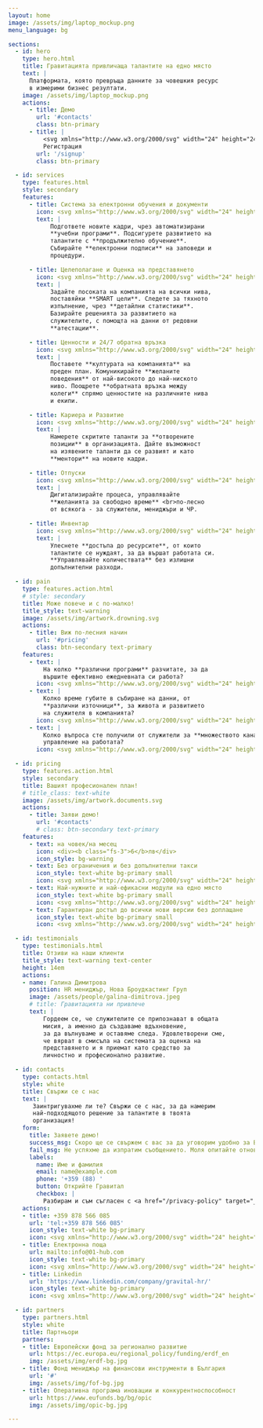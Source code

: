 ```yaml
---
layout: home
image: /assets/img/laptop_mockup.png
menu_language: bg

sections:
  - id: hero
    type: hero.html
    title: Гравитацията привличаща талантите на едно място
    text: |
      Платформата, която превръща данните за човешкия ресурс
      в измерими бизнес резултати.
    image: /assets/img/laptop_mockup.png
    actions:
      - title: Демо
        url: '#contacts'
        class: btn-primary
      - title: |
          <svg xmlns="http://www.w3.org/2000/svg" width="24" height="24" viewBox="0 0 24 24" stroke-width="2" stroke="currentColor" fill="none" stroke-linecap="round" stroke-linejoin="round"><path stroke="none" d="M0 0h24v24H0z" fill="none"></path><path d="M13 4m-1 0a1 1 0 1 0 2 0a1 1 0 1 0 -2 0"></path><path d="M4 17l5 1l.75 -1.5"></path><path d="M15 21l0 -4l-4 -3l1 -6"></path><path d="M7 12l0 -3l5 -1l3 3l3 1"></path></svg>
          Регистрация
        url: '/signup'
        class: btn-primary

  - id: services
    type: features.html
    style: secondary
    features:
      - title: Система за електронни обучения и документи
        icon: <svg xmlns="http://www.w3.org/2000/svg" width="24" height="24" viewBox="0 0 24 24" fill="none" stroke="currentColor" stroke-width="2" stroke-linecap="round" stroke-linejoin="round" class="tabler-icon tabler-icon-folder-filled"><path d="M9 3a1 1 0 0 1 .608 .206l.1 .087l2.706 2.707h6.586a3 3 0 0 1 2.995 2.824l.005 .176v8a3 3 0 0 1 -2.824 2.995l-.176 .005h-14a3 3 0 0 1 -2.995 -2.824l-.005 -.176v-11a3 3 0 0 1 2.824 -2.995l.176 -.005h4z" fill="currentColor" stroke-width="0"></path></svg>
        text: |
            Подгответе новите кадри, чрез автоматизирани
            **учебни програми**. Подсигурете развитието на
            талантите с **продължително обучение**.
            Събирайте **електронни подписи** на заповеди и
            процедури.

      - title: Целеполагане и Оценка на представянето
        icon: <svg xmlns="http://www.w3.org/2000/svg" width="24" height="24" viewBox="0 0 24 24" fill="none" stroke="currentColor" stroke-width="2" stroke-linecap="round" stroke-linejoin="round" class="tabler-icon tabler-icon-target-arrow"><path d="M12 12m-1 0a1 1 0 1 0 2 0a1 1 0 1 0 -2 0"></path><path d="M12 7a5 5 0 1 0 5 5"></path><path d="M13 3.055a9 9 0 1 0 7.941 7.945"></path><path d="M15 6v3h3l3 -3h-3v-3z"></path><path d="M15 9l-3 3"></path></svg>
        text: |
            Задайте посоката на компанията на всички нива,
            поставяйки **SMART цели**. Следете за тяхното
            изпълнение, чрез **детайлни статистики**.
            Базирайте решенията за развитието на
            служителите, с помощта на данни от редовни
            **атестации**.

      - title: Ценности и 24/7 обратна връзка
        icon: <svg xmlns="http://www.w3.org/2000/svg" width="24" height="24" viewBox="0 0 24 24" fill="none" stroke="currentColor" stroke-width="2" stroke-linecap="round" stroke-linejoin="round" class="tabler-icon tabler-icon-heart-handshake"><path d="M19.5 12.572l-7.5 7.428l-7.5 -7.428a5 5 0 1 1 7.5 -6.566a5 5 0 1 1 7.5 6.572"></path><path d="M12 6l-3.293 3.293a1 1 0 0 0 0 1.414l.543 .543c.69 .69 1.81 .69 2.5 0l1 -1a3.182 3.182 0 0 1 4.5 0l2.25 2.25"></path><path d="M12.5 15.5l2 2"></path><path d="M15 13l2 2"></path></svg>
        text: |
            Поставете **културата на компанията** на
            преден план. Комуникирайте **желаните
            поведения** от най-високото до най-ниското
            ниво. Поощрете **обратната връзка между
            колеги** спрямо ценностите на различните нива
            и екипи.

      - title: Кариера и Развитие
        icon: <svg xmlns="http://www.w3.org/2000/svg" width="24" height="24" viewBox="0 0 24 24" fill="none" stroke="currentColor" stroke-width="2" stroke-linecap="round" stroke-linejoin="round" class="tabler-icon tabler-icon-trending-up"><path d="M3 17l6 -6l4 4l8 -8"></path><path d="M14 7l7 0l0 7"></path></svg>
        text: |
            Намерете скритите таланти за **отворените
            позиции** в организацията. Дайте възможност
            на изявените таланти да се развият и като
            **ментори** на новите кадри.

      - title: Отпуски
        icon: <svg xmlns="http://www.w3.org/2000/svg" width="24" height="24" viewBox="0 0 24 24" fill="none" stroke="currentColor" stroke-width="2" stroke-linecap="round" stroke-linejoin="round" class="tabler-icon tabler-icon-beach"><path d="M17.553 16.75a7.5 7.5 0 0 0 -10.606 0"></path><path d="M18 3.804a6 6 0 0 0 -8.196 2.196l10.392 6a6 6 0 0 0 -2.196 -8.196z"></path><path d="M16.732 10c1.658 -2.87 2.225 -5.644 1.268 -6.196c-.957 -.552 -3.075 1.326 -4.732 4.196"></path><path d="M15 9l-3 5.196"></path><path d="M3 19.25a2.4 2.4 0 0 1 1 -.25a2.4 2.4 0 0 1 2 1a2.4 2.4 0 0 0 2 1a2.4 2.4 0 0 0 2 -1a2.4 2.4 0 0 1 2 -1a2.4 2.4 0 0 1 2 1a2.4 2.4 0 0 0 2 1a2.4 2.4 0 0 0 2 -1a2.4 2.4 0 0 1 2 -1a2.4 2.4 0 0 1 1 .25"></path></svg>
        text: |
            Дигитализирайте процеса, управлявайте
            **желанията за свободно време** <br>по-лесно
            от всякога - за служители, мениджъри и ЧР.

      - title: Инвентар
        icon: <svg xmlns="http://www.w3.org/2000/svg" width="24" height="24" viewBox="0 0 24 24" fill="none" stroke="currentColor" stroke-width="2" stroke-linecap="round" stroke-linejoin="round" class="tabler-icon tabler-icon-shirt"><path d="M15 4l6 2v5h-3v8a1 1 0 0 1 -1 1h-10a1 1 0 0 1 -1 -1v-8h-3v-5l6 -2a3 3 0 0 0 6 0"></path></svg>
        text: |
            Улеснете **достъпа до ресурсите**, от които
            талантите се нуждаят, за да вършат работата си.
            **Управлявайте количествата** без излишни
            допълнителни разходи.

  - id: pain
    type: features.action.html
    # style: secondary
    title: Може повече и с по-малко!
    title_style: text-warning
    image: /assets/img/artwork.drowning.svg
    actions:
      - title: Виж по-лесния начин
        url: '#pricing'
        class: btn-secondary text-primary
    features:
      - text: |
          На колко **различни програми** разчитате, за да
          вършите ефективно ежедневната си работа?
        icon: <svg xmlns="http://www.w3.org/2000/svg" width="24" height="24" viewBox="0 0 24 24" fill="none" stroke="currentColor" stroke-width="2" stroke-linecap="round" stroke-linejoin="round" class="tabler-icon tabler-icon-apps"><path d="M4 4m0 1a1 1 0 0 1 1 -1h4a1 1 0 0 1 1 1v4a1 1 0 0 1 -1 1h-4a1 1 0 0 1 -1 -1z"></path><path d="M4 14m0 1a1 1 0 0 1 1 -1h4a1 1 0 0 1 1 1v4a1 1 0 0 1 -1 1h-4a1 1 0 0 1 -1 -1z"></path><path d="M14 14m0 1a1 1 0 0 1 1 -1h4a1 1 0 0 1 1 1v4a1 1 0 0 1 -1 1h-4a1 1 0 0 1 -1 -1z"></path><path d="M14 7l6 0"></path><path d="M17 4l0 6"></path></svg>
      - text: |
          Колко време губите в събиране на данни, от
          **различни източници**, за живота и развитието
          на служителя в компанията?
        icon: <svg xmlns="http://www.w3.org/2000/svg" width="24" height="24" viewBox="0 0 24 24" fill="none" stroke="currentColor" stroke-width="2" stroke-linecap="round" stroke-linejoin="round" class="tabler-icon tabler-icon-hourglass"><path d="M6.5 7h11"></path><path d="M6.5 17h11"></path><path d="M6 20v-2a6 6 0 1 1 12 0v2a1 1 0 0 1 -1 1h-10a1 1 0 0 1 -1 -1z"></path><path d="M6 4v2a6 6 0 1 0 12 0v-2a1 1 0 0 0 -1 -1h-10a1 1 0 0 0 -1 1z"></path></svg>
      - text: |
          Колко въпроса сте получили от служители за **множеството канали** за комуникация и
          управление на работата?
        icon: <svg xmlns="http://www.w3.org/2000/svg" width="24" height="24" viewBox="0 0 24 24" fill="none" stroke="currentColor" stroke-width="2" stroke-linecap="round" stroke-linejoin="round" class="tabler-icon tabler-icon-speakerphone"><path d="M18 8a3 3 0 0 1 0 6"></path><path d="M10 8v11a1 1 0 0 1 -1 1h-1a1 1 0 0 1 -1 -1v-5"></path><path d="M12 8h0l4.524 -3.77a.9 .9 0 0 1 1.476 .692v12.156a.9 .9 0 0 1 -1.476 .692l-4.524 -3.77h-8a1 1 0 0 1 -1 -1v-4a1 1 0 0 1 1 -1h8"></path></svg>

  - id: pricing
    type: features.action.html
    style: secondary
    title: Вашият професионален план!
    # title_class: text-white
    image: /assets/img/artwork.documents.svg
    actions:
      - title: Заяви демо!
        url: '#contacts'
        # class: btn-secondary text-primary
    features:
      - text: на човек/на месец
        icon: <div><b class="fs-3">6</b>лв</div>
        icon_style: bg-warning
      - text: Без ограничения и без допълнителни такси
        icon_style: text-white bg-primary small
        icon: <svg xmlns="http://www.w3.org/2000/svg" width="24" height="24" viewBox="0 0 24 24" fill="none" stroke="currentColor" stroke-width="2" stroke-linecap="round" stroke-linejoin="round" class="tabler-icon tabler-icon-check"><path d="M5 12l5 5l10 -10"></path></svg>
      - text: Най-нужните и най-ефикасни модули на едно място
        icon_style: text-white bg-primary small
        icon: <svg xmlns="http://www.w3.org/2000/svg" width="24" height="24" viewBox="0 0 24 24" fill="none" stroke="currentColor" stroke-width="2" stroke-linecap="round" stroke-linejoin="round" class="tabler-icon tabler-icon-check"><path d="M5 12l5 5l10 -10"></path></svg>
      - text: Гарантиран достъп до всички нови версии без доплащане
        icon_style: text-white bg-primary small
        icon: <svg xmlns="http://www.w3.org/2000/svg" width="24" height="24" viewBox="0 0 24 24" fill="none" stroke="currentColor" stroke-width="2" stroke-linecap="round" stroke-linejoin="round" class="tabler-icon tabler-icon-check"><path d="M5 12l5 5l10 -10"></path></svg>

  - id: testimonials
    type: testimonials.html
    title: Отзиви на наши клиенти
    title_style: text-warning text-center
    height: 14em
    actions:
    - name: Галина Димитрова
      position: HR мениджър, Нова Броудкастинг Груп
      image: /assets/people/galina-dimitrova.jpeg
      # title: Гравитацията ни привлече
      text: |
          Гордеем се, че служителите се припознават в общата
          мисия, а именно да създаваме вдъхновение,
          за да вълнуваме и оставяме следа. Удовлетворени сме,
          че вярват в смисъла на системата за оценка на
          представянето и я приемат като средство за
          личностно и професионално развитие.

  - id: contacts
    type: contacts.html
    style: white
    title: Свържи се с нас
    text: |
       Заинтригувахме ли те? Свържи се с нас, за да намерим
       най-подходящото решение за талантите в твоята
       организация!
    form:
      title: Заявете демо!
      success_msg: Скоро ще се свържем с вас за да уговорим удобно за Вас време за да ви разкажем за нашият продукт.
      fail_msg: Не успяхме да изпратим съобщението. Моля опитайте отново, по-късно.
      labels:
        name: Име и фамилия
        email: name@example.com
        phone: '+359 (88) '
        button: Открийте Гравитал
        checkbox: |
          Разбирам и съм съгласен с <a href="/privacy-policy" target="_blank">Политиката за поверителност</a> на 01hub.
    actions:
    - title: +359 878 566 085
      url: 'tel:+359 878 566 085'
      icon_style: text-white bg-primary
      icon: <svg xmlns="http://www.w3.org/2000/svg" width="24" height="24" viewBox="0 0 24 24" stroke-width="2" stroke="currentColor" fill="none" stroke-linecap="round" stroke-linejoin="round"><path stroke="none" d="M0 0h24v24H0z" fill="none"/><path d="M5 4h4l2 5l-2.5 1.5a11 11 0 0 0 5 5l1.5 -2.5l5 2v4a2 2 0 0 1 -2 2a16 16 0 0 1 -15 -15a2 2 0 0 1 2 -2" /></svg>
    - title: Електронна поща
      url: mailto:info@01-hub.com
      icon_style: text-white bg-primary
      icon: <svg xmlns="http://www.w3.org/2000/svg" width="24" height="24" viewBox="0 0 24 24" stroke-width="2" stroke="currentColor" fill="none" stroke-linecap="round" stroke-linejoin="round"><path stroke="none" d="M0 0h24v24H0z" fill="none"></path><path d="M3 7a2 2 0 0 1 2 -2h14a2 2 0 0 1 2 2v10a2 2 0 0 1 -2 2h-14a2 2 0 0 1 -2 -2v-10z"></path><path d="M3 7l9 6l9 -6"></path></svg>
    - title: Linkedin
      url: 'https://www.linkedin.com/company/gravital-hr/'
      icon_style: text-white bg-primary
      icon: <svg xmlns="http://www.w3.org/2000/svg" width="24" height="24" viewBox="0 0 24 24" stroke-width="2" stroke="currentColor" fill="none" stroke-linecap="round" stroke-linejoin="round"><path stroke="none" d="M0 0h24v24H0z" fill="none"></path><path d="M4 4m0 2a2 2 0 0 1 2 -2h12a2 2 0 0 1 2 2v12a2 2 0 0 1 -2 2h-12a2 2 0 0 1 -2 -2z"></path><path d="M8 11l0 5"></path><path d="M8 8l0 .01"></path><path d="M12 16l0 -5"></path><path d="M16 16v-3a2 2 0 0 0 -4 0"></path></svg>

  - id: partners
    type: partners.html
    style: white
    title: Партньори
    partners:
    - title: Европейски фонд за регионално развитие
      url: https://ec.europa.eu/regional_policy/funding/erdf_en
      img: /assets/img/erdf-bg.jpg
    - title: Фонд мениджър на финансови инструменти в България
      url: '#'
      img: /assets/img/fof-bg.jpg
    - title: Оперативна програма иновации и конкурентноспособност
      url: https://www.eufunds.bg/bg/opic
      img: /assets/img/opic-bg.jpg

---
```

